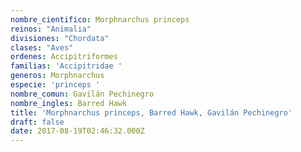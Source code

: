 ```yaml
---
nombre_cientifico: Morphnarchus princeps
reinos: "Animalia"
divisiones: "Chordata"
clases: "Aves"
ordenes: Accipitriformes
familias: 'Accipitridae '
generos: Morphnarchus
especie: 'princeps '
nombre_comun: Gavilán Pechinegro
nombre_ingles: Barred Hawk
title: 'Morphnarchus princeps, Barred Hawk, Gavilán Pechinegro'
draft: false
date: 2017-08-19T02:46:32.000Z
---
```


